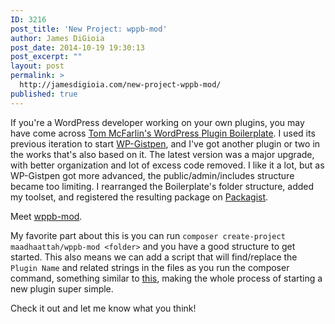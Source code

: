 ```yaml
---
ID: 3216
post_title: 'New Project: wppb-mod'
author: James DiGioia
post_date: 2014-10-19 19:30:13
post_excerpt: ""
layout: post
permalink: >
  http://jamesdigioia.com/new-project-wppb-mod/
published: true
---
```

If you're a WordPress developer working on your own plugins, you may have come across [Tom McFarlin's WordPress Plugin Boilerplate][1]. I used its previous iteration to start [WP-Gistpen][2], and I've got another plugin or two in the works that's also based on it. The latest version was a major upgrade, with better organization and lot of excess code removed. I like it a lot, but as WP-Gistpen got more advanced, the public/admin/includes structure became too limiting. I rearranged the Boilerplate's folder structure, added my toolset, and registered the resulting package on [Packagist][3].

Meet [wppb-mod][4].

My favorite part about this is you can run `composer create-project maadhaattah/wppb-mod <folder>` and you have a good structure to get started. This also means we can add a script that will find/replace the `Plugin Name` and related strings in the files as you run the composer command, something similar to [this][5], making the whole process of starting a new plugin super simple.

Check it out and let me know what you think!

 [1]: https://github.com/tommcfarlin/WordPress-Plugin-Boilerplate
 [2]: http://jamesdigioia.com/wp-gistpen/
 [3]: https://packagist.org/packages/maadhattah/wppb-mod
 [4]: https://github.com/mAAdhaTTah/wppb-mod
 [5]: https://github.com/hasinhayder/plugin-boilerplate-code-generator/blob/master/index.php